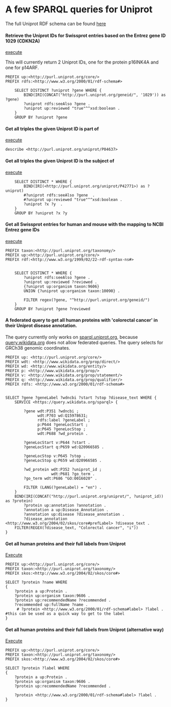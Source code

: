 # A few SPARQL queries for Uniprot

The full Uniprot RDF schema can be found [here](http://www.uniprot.org/format/uniprot_rdf)

#### Retrieve the Uniprot IDs for Swissprot entries based on the Entrez gene ID 1029 (CDKN2A)
[execute](http://sparql.uniprot.org/sparql/?format=html&query=PREFIX+up%3A%3Chttp%3A%2F%2Fpurl.uniprot.org%2Fcore%2F%3E+%0D%0APREFIX+rdfs%3A%3Chttp%3A%2F%2Fwww.w3.org%2F2000%2F01%2Frdf-schema%23%3E+%0D%0A%0D%0A%0D%0A++++SELECT+DISTINCT+%3Funiprot+%3Fgene+WHERE+{%0D%0A++++++++BIND%28IRI%28CONCAT%28%22http%3A%2F%2Fpurl.uniprot.org%2Fgeneid%2F%22%2C+%271029%27%29%29+as+%3Fgene%29%0D%0A++++++++%3Funiprot+rdfs%3AseeAlso+%3Fgene+.%0D%0A++++++++%3Funiprot+up%3Areviewed+%22true%22^^xsd%3Aboolean+.%0D%0A++++}%0D%0A++++GROUP+BY+%3Funiprot+%3Fgene)

This will currently return 2 Uniprot IDs, one for the protein p16INK4A and one for p14ARF.

```sparql
PREFIX up:<http://purl.uniprot.org/core/> 
PREFIX rdfs:<http://www.w3.org/2000/01/rdf-schema#> 

    SELECT DISTINCT ?uniprot ?gene WHERE {
        BIND(IRI(CONCAT("http://purl.uniprot.org/geneid/", '1029')) as ?gene)
        ?uniprot rdfs:seeAlso ?gene .
        ?uniprot up:reviewed "true"^^xsd:boolean .
    }
    GROUP BY ?uniprot ?gene
```

#### Get all triples the given Uniprot ID is part of
[execute](http://sparql.uniprot.org/sparql/?format=html&query=describe+%3Chttp%3A%2F%2Fpurl.uniprot.org%2Funiprot%2FP04637%3E&format=srj)

```sparql
describe <http://purl.uniprot.org/uniprot/P04637>
```

#### Get all triples the given Uniprot ID is the subject of
[execute](http://sparql.uniprot.org/sparql/?format=html&query=++++SELECT+DISTINCT+*+WHERE+{%0D%0A%09%09BIND%28IRI%28%3Chttp%3A%2F%2Fpurl.uniprot.org%2Funiprot%2FP42771%3E%29+as+%3Funiprot%29%0D%0A++++++++%23%3Funiprot+rdfs%3AseeAlso+%3Fgene++.%0D%0A++++++++%23%3Funiprot+up%3Areviewed+%22true%22^^xsd%3Aboolean+.%0D%0A++++++%09%3Funiprot+%3Fx+%3Fy++.%0D%0A++++}%0D%0A++++GROUP+BY+%3Funiprot+%3Fx+%3Fy)

```sparql
    SELECT DISTINCT * WHERE {
		BIND(IRI(<http://purl.uniprot.org/uniprot/P42771>) as ?uniprot)
        #?uniprot rdfs:seeAlso ?gene  .
        #?uniprot up:reviewed "true"^^xsd:boolean .
      	?uniprot ?x ?y  .
    }
    GROUP BY ?uniprot ?x ?y
```

#### Get all Swissprot entries for human and mouse with the mapping to NCBI Entrez gene IDs
[execute](http://sparql.uniprot.org/sparql/?format=html&query=PREFIX+taxon%3A%3Chttp%3A%2F%2Fpurl.uniprot.org%2Ftaxonomy%2F%3E+%0D%0APREFIX+up%3A%3Chttp%3A%2F%2Fpurl.uniprot.org%2Fcore%2F%3E+%0D%0APREFIX+rdf%3A%3Chttp%3A%2F%2Fwww.w3.org%2F1999%2F02%2F22-rdf-syntax-ns%23%3E+%0D%0A%0D%0A%0D%0A++++SELECT+DISTINCT+*+WHERE+{%0D%0A++++++++%3Funiprot+rdfs%3AseeAlso+%3Fgene+.%0D%0A++++++%09%3Funiprot+up%3Areviewed+%3Freviewed+.%0D%0A++++++%09{%3Funiprot+up%3Aorganism+taxon%3A9606}%0D%0A++++++%09UNION+{%3Funiprot+up%3Aorganism+taxon%3A10090}+.%0D%0A%0D%0A++++++%09FILTER+regex%28%3Fgene%2C+%22^http%3A%2F%2Fpurl.uniprot.org%2Fgeneid%2F%22%29+%0D%0A++++}%0D%0A++++GROUP+BY+%3Funiprot+%3Fgene+%3Freviewed)

```sparql
PREFIX taxon:<http://purl.uniprot.org/taxonomy/> 
PREFIX up:<http://purl.uniprot.org/core/> 
PREFIX rdf:<http://www.w3.org/1999/02/22-rdf-syntax-ns#> 


    SELECT DISTINCT * WHERE {
        ?uniprot rdfs:seeAlso ?gene .
      	?uniprot up:reviewed ?reviewed .
      	{?uniprot up:organism taxon:9606}
      	UNION {?uniprot up:organism taxon:10090} .

      	FILTER regex(?gene, "^http://purl.uniprot.org/geneid/") 
    }
    GROUP BY ?uniprot ?gene ?reviewed
```


#### A federated query to get all human proteins with 'colorectal cancer' in their Uniprot disease annotation.
The query currently only works on [sparql.uniprot.org](sparql.uniprot.org), because [query.wikidata.org](query.wikidata.org]) does not allow federated queries. The query selects for GRCh38 genomic coordinates.

```sparql
PREFIX up: <http://purl.uniprot.org/core/>
PREFIX wdt: <http://www.wikidata.org/prop/direct/>
PREFIX wd: <http://www.wikidata.org/entity/>
PREFIX p: <http://www.wikidata.org/prop/>
PREFIX v: <http://www.wikidata.org/prop/statement/>
PREFIX q: <http://www.wikidata.org/prop/qualifier/>
PREFIX rdfs: <http://www.w3.org/2000/01/rdf-schema#>


SELECT ?gene ?geneLabel ?wdncbi ?start ?stop ?disease_text WHERE {    
    SERVICE <https://query.wikidata.org/sparql> {    

        ?gene wdt:P351 ?wdncbi ;
              wdt:P703 wd:Q15978631;
              rdfs:label ?geneLabel ;
              p:P644 ?geneLocStart ;
              p:P645 ?geneLocStop ;
              wdt:P688 ?wd_protein .
              
        ?geneLocStart v:P644 ?start .
        ?geneLocStart q:P659 wd:Q20966585 . 
              
        ?geneLocStop v:P645 ?stop .
        ?geneLocStop q:P659 wd:Q20966585 . 
  
        ?wd_protein wdt:P352 ?uniprot_id ;
                    wdt:P681 ?go_term .
        ?go_term wdt:P686 "GO:0016020" .

		FILTER (LANG(?geneLabel) = "en") .
    }
    BIND(IRI(CONCAT("http://purl.uniprot.org/uniprot/", ?uniprot_id)) as ?protein)
        ?protein up:annotation ?annotation .
        ?annotation a up:Disease_Annotation .
        ?annotation up:disease ?disease_annotation .
        ?disease_annotation <http://www.w3.org/2004/02/skos/core#prefLabel> ?disease_text .
    FILTER(REGEX(?disease_text, "Colorectal cancer", "i"))
}
```

#### Get all human proteins and their full labels from Uniprot
[Execute](http://tinyurl.com/lvptyxk)

```sparql
PREFIX up:<http://purl.uniprot.org/core/> 
PREFIX taxon:<http://purl.uniprot.org/taxonomy/> 
PREFIX skos:<http://www.w3.org/2004/02/skos/core#> 

SELECT ?protein ?name WHERE
{
	?protein a up:Protein .
  	?protein up:organism taxon:9606 .
	?protein up:recommendedName ?recommended .
	?recommended up:fullName ?name .
	 # ?protein <http://www.w3.org/2000/01/rdf-schema#label> ?label . #this can be used as a quick way to get to the label
}
```
#### Get all human proteins and their full labels from Uniprot (alternative way)
[Execute](http://tinyurl.com/y84wktoq)
```sparql
PREFIX up:<http://purl.uniprot.org/core/> 
PREFIX taxon:<http://purl.uniprot.org/taxonomy/> 
PREFIX skos:<http://www.w3.org/2004/02/skos/core#> 

SELECT ?protein ?label WHERE
{
	?protein a up:Protein .
  	?protein up:organism taxon:9606 .
	?protein up:recommendedName ?recommended .
	
	?protein <http://www.w3.org/2000/01/rdf-schema#label> ?label . 
}
```
